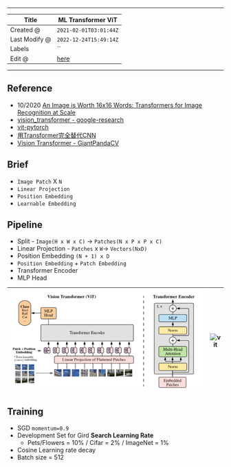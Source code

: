 -----

| Title         | ML Transformer ViT                                    |
| ------------- | ----------------------------------------------------- |
| Created @     | `2021-02-01T03:01:44Z`                                |
| Last Modify @ | `2022-12-24T15:49:14Z`                                |
| Labels        | \`\`                                                  |
| Edit @        | [here](https://github.com/junxnone/aiwiki/issues/223) |

-----

## Reference

  - 10/2020 [An Image is Worth 16x16 Words: Transformers for Image
    Recognition at Scale](https://arxiv.org/abs/2010.11929)
  - [vision\_transformer -
    google-research](https://github.com/google-research/vision_transformer)
  - [vit-pytorch](https://github.com/lucidrains/vit-pytorch)
  - [用Transformer完全替代CNN](https://zhuanlan.zhihu.com/p/266311690)
  - [Vision Transformer -
    GiantPandaCV](https://zhuanlan.zhihu.com/p/317756159)

## Brief

  - `Image Patch` X `N`
  - `Linear Projection`
  - `Position Embedding`
  - `Learnable Embedding`

## Pipeline

  - Split - `Image(H x W x C)` -\> `Patches(N x P x P x C)`
  - Linear Projection - `Patches` x `W`-\> `Vectors(NxD)`
  - Position Embedding `(N + 1) x D`
  - `Position Embedding` + `Patch Embedding`
  - Transformer Encoder
  - MLP Head

| ![image](media/be765117f9d0ac820ec60227997eb7c979e96581.png) | ![vit](media/61c14999b38e7ffc1de55ee3b7b070ca0b783680.gif) |
| ------------------------------------------------------------ | ---------------------------------------------------------- |

## Training

  - SGD `momentum=0.9`
  - Development Set for Gird **Search Learning Rate**
      - Pets/Flowers = 10% / Cifar = 2% / ImageNet = 1%
  - Cosine Learning rate decay
  - Batch size = 512
